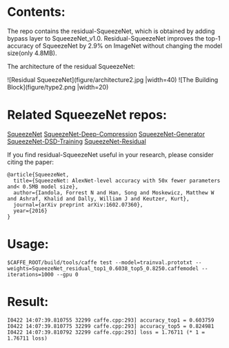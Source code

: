 # Contents:

The repo contains the residual-SqueezeNet, which is obtained by adding bypass layer to SqueezeNet_v1.0. Residual-SqueezeNet improves the top-1 accuracy of SqueezeNet by 2.9% on ImageNet without changing the model size(only 4.8MB).

The architecture of the residual SqueezeNet: 

![Residual SqueezeNet](figure/architecture2.jpg |width=40) ![The Building Block](figure/type2.png |width=20)

# Related SqueezeNet repos:
[SqueezeNet](https://github.com/DeepScale/SqueezeNet)
[SqueezeNet-Deep-Compression](https://github.com/songhan/SqueezeNet-Deep-Compression)
[SqueezeNet-Generator](https://github.com/songhan/SqueezeNet-Generator)
[SqueezeNet-DSD-Training](https://github.com/songhan/SqueezeNet-DSD-Training)
[SqueezeNet-Residual](https://github.com/songhan/SqueezeNet-Residual)



If you find residual-SqueezeNet useful in your research, please consider citing the paper:

    @article{SqueezeNet,
      title={SqueezeNet: AlexNet-level accuracy with 50x fewer parameters and< 0.5MB model size},
      author={Iandola, Forrest N and Han, Song and Moskewicz, Matthew W and Ashraf, Khalid and Dally, William J and Keutzer, Kurt},
      journal={arXiv preprint arXiv:1602.07360},
      year={2016}
    }
  

# Usage:

    $CAFFE_ROOT/build/tools/caffe test --model=trainval.prototxt --weights=SqueezeNet_residual_top1_0.6038_top5_0.8250.caffemodel --iterations=1000 --gpu 0

# Result:
      
    I0422 14:07:39.810755 32299 caffe.cpp:293] accuracy_top1 = 0.603759
    I0422 14:07:39.810775 32299 caffe.cpp:293] accuracy_top5 = 0.824981
    I0422 14:07:39.810792 32299 caffe.cpp:293] loss = 1.76711 (* 1 = 1.76711 loss) 



